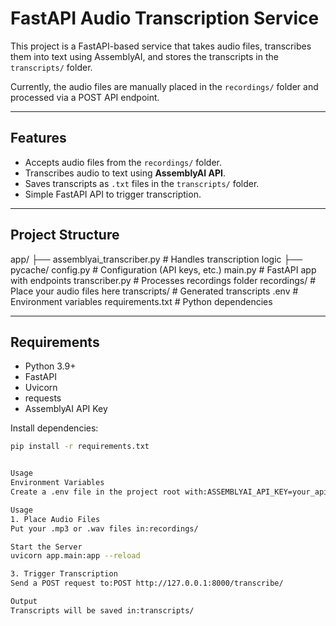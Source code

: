 # FastAPI Audio Transcription Service

This project is a FastAPI-based service that takes audio files, transcribes them into text using AssemblyAI, and stores the transcripts in the `transcripts/` folder.

Currently, the audio files are manually placed in the `recordings/` folder and processed via a POST API endpoint.

---

## Features
- Accepts audio files from the `recordings/` folder.
- Transcribes audio to text using **AssemblyAI API**.
- Saves transcripts as `.txt` files in the `transcripts/` folder.
- Simple FastAPI API to trigger transcription.

---

## Project Structure
app/
├── assemblyai_transcriber.py # Handles transcription logic
├── pycache/
config.py # Configuration (API keys, etc.)
main.py # FastAPI app with endpoints
transcriber.py # Processes recordings folder
recordings/ # Place your audio files here
transcripts/ # Generated transcripts
.env # Environment variables
requirements.txt # Python dependencies


---

## Requirements
- Python 3.9+
- FastAPI
- Uvicorn
- requests
- AssemblyAI API Key

Install dependencies:
```bash
pip install -r requirements.txt


Usage
Environment Variables
Create a .env file in the project root with:ASSEMBLYAI_API_KEY=your_api_key_here

Usage
1. Place Audio Files
Put your .mp3 or .wav files in:recordings/

Start the Server
uvicorn app.main:app --reload

3. Trigger Transcription
Send a POST request to:POST http://127.0.0.1:8000/transcribe/

Output
Transcripts will be saved in:transcripts/



